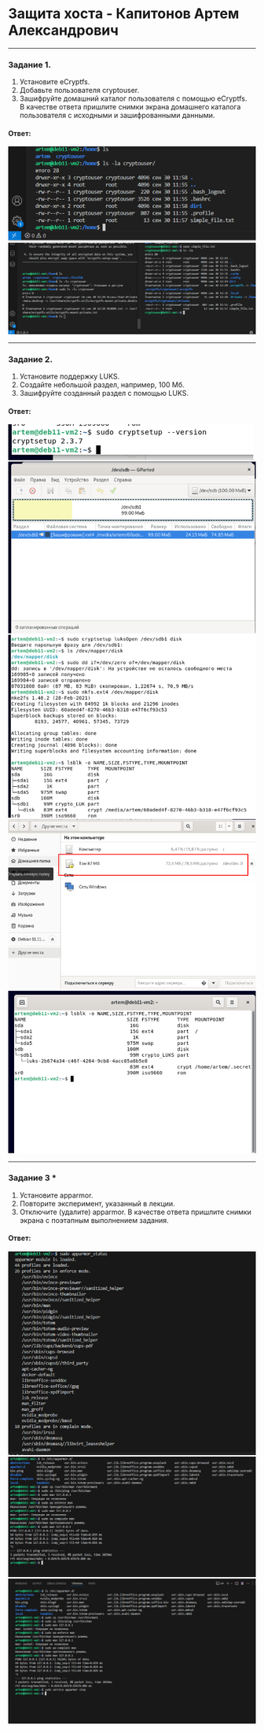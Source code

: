 # Защита хоста - Капитонов Артем Александрович





---

### Задание 1.  
1. Установите eCryptfs.  
2. Добавьте пользователя cryptouser.  
3. Зашифруйте домашний каталог пользователя с помощью eCryptfs.  
В качестве ответа пришлите снимки экрана домашнего каталога пользователя с исходными и зашифрованными данными.
#### Ответ:  

 ![L1_1](https://github.com/Artem-K16git/Homeworks/blob/main/SDB/images/L1_1.png)  
 ![L1_2](https://github.com/Artem-K16git/Homeworks/blob/main/SDB/images/L1_2.png)


---

### Задание 2.   
1. Установите поддержку LUKS.
2. Создайте небольшой раздел, например, 100 Мб.
3. Зашифруйте созданный раздел с помощью LUKS.    
#### Ответ:
 ![L2_1](https://github.com/Artem-K16git/Homeworks/blob/main/SDB/images/L2_1.png)
 ![L2_2](https://github.com/Artem-K16git/Homeworks/blob/main/SDB/images/L2_2.png)
 ![L2_3](https://github.com/Artem-K16git/Homeworks/blob/main/SDB/images/L2_3.png)
 ![L2_4](https://github.com/Artem-K16git/Homeworks/blob/main/SDB/images/L2_4.png)
 ![L2_5](https://github.com/Artem-K16git/Homeworks/blob/main/SDB/images/L2_5.png)

 ---


### Задание 3 *
1. Установите apparmor.
2. Повторите эксперимент, указанный в лекции.
3. Отключите (удалите) apparmor.
В качестве ответа пришлите снимки экрана с поэтапным выполнением задания.
#### Ответ:
![L3_1](https://github.com/Artem-K16git/Homeworks/blob/main/SDB/images/L3_1.png)
![L3_2](https://github.com/Artem-K16git/Homeworks/blob/main/SDB/images/L3_2.png)
![L3_3](https://github.com/Artem-K16git/Homeworks/blob/main/SDB/images/L3_3.png)



